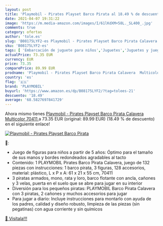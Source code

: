 ```yaml
---
layout: post
title: 'Playmobil - Pirates Playset Barco Pirata al 18.49 % de descuento'
date: 2021-04-07 19:31:22
image: 'https://m.media-amazon.com/images/I/61lKdXM+58L._SL400_.jpg'
comments: true
category: ofertas
author: 'tole.es'
slug: 'B08175LYF2-es Playmobil - Pirates Playset Barco Pirata Calavera...'
sku: 'B08175LYF2-es'
tags: [ 'Embarcación de juguete para niños','Juguetes','Juguetes y juegos','Vehículos de juguete para niños','playmobil', ]
actualPrice: 73.35 EUR
currency: EUR
price: 73.35
comparePrice: 89.99 EUR
prodname: 'Playmobil - Pirates Playset Barco Pirata Calavera  Multicolor  70411 '
country: 'es'
flag: '🇪🇸'
brand: 'PLAYMOBIL'
buyurl: 'https://www.amazon.es/dp/B08175LYF2/?tag=tolees-21'
descuento: '18.49'
average: '68.5827697841729'
---
```


Ahora mismo tienes [Playmobil - Pirates Playset Barco Pirata Calavera  Multicolor  70411 ](https://www.amazon.es/dp/B08175LYF2/?tag=tolees-21) a 73.35 EUR (original: 89.99 EUR) (18.49 %  de descuento) en el siguiente enlace!

[![Playmobil - Pirates Playset Barco Pirata](https://m.media-amazon.com/images/I/61lKdXM+58L._SL400_.jpg)](https://www.amazon.es/dp/B08175LYF2/?tag=tolees-21)

🔎:

- Juego de figuras para niños a partir de 5 años: Óptimo para el tamaño de sus manos y bordes redondeados agradables al tacto
- Contenido: 1 PLAYMOBIL Pirates Barco Pirata Calavera, juego de 132 piezas con instrucciones: 1 barco pirata, 3 figuras, 128 accesorios, material: plástico, L x P x A: 61 x 21 x 55 cm, 70411
- 3 piratas armados, mono, rata y loro, barco flotante con ancla, cañones y 3 velas, puerta en el suelo que se abre para jugar en su interior
- Diversión para los pequeños piratas: PLAYMOBIL Barco Pirata Calavera con 3 piratas, 2 cañones y muchos accesorios para jugar
- Para jugar a diario: Incluye instrucciones para montarlo con ayuda de los padres, calidad y diseño robusto, limpieza de las piezas (sin pegatinas) con agua corriente y sin químicos

[🛒 Visítala!!!](https://www.amazon.es/dp/B08175LYF2/?tag=tolees-21)
